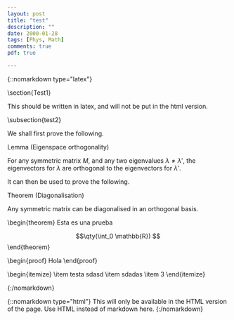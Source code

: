 ```yaml
---
layout: post
title: "test"
description: ""
date: 2000-01-28
tags: [Phys, Math]
comments: true
pdf: true

--- 
```

<!--more-->


{::nomarkdown type="latex"}

\section{Test1}


This should be written in latex, and will not be put in the html version.

\subsection{test2}


We shall first prove the following.

Lemma (Eigenspace orthogonality)

For any symmetric matrix $M$, and any two eigenvalues $\lambda \ne \lambda'$, the eigenvectors for $\lambda$ are orthogonal to the eigenvectors for $\lambda'$.


It can then be used to prove the following.

Theorem (Diagonalisation)

Any symmetric matrix can be diagonalised in an orthogonal basis.


\begin{theorem}
Esta es una prueba  

$$\qty(\int_0 \mathbb{R}) $$
\end{theorem}

\begin{proof}
Hola
\end{proof}

\begin{itemize}
\item testa sdasd
\item sdadas
\item 3
\end{itemize}

{:/nomarkdown}

{::nomarkdown type="html"}
This will only be available in the HTML version of the page.  Use HTML instead
of markdown here.
{:/nomarkdown}

